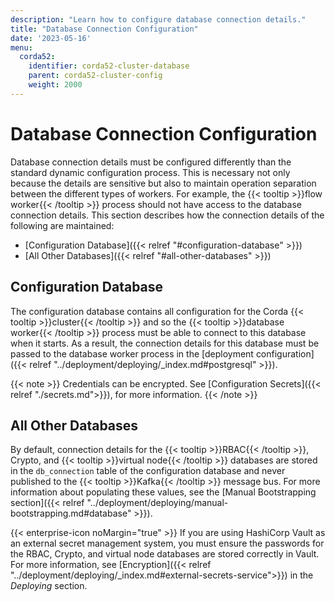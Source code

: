 ```yaml
---
description: "Learn how to configure database connection details."
title: "Database Connection Configuration"
date: '2023-05-16'
menu:
  corda52:
    identifier: corda52-cluster-database
    parent: corda52-cluster-config
    weight: 2000
---
```


# Database Connection Configuration

Database connection details must be configured differently than the standard dynamic configuration process. This is necessary not only because the details are sensitive but also to maintain operation separation between the different types of workers. For example, the {{< tooltip >}}flow worker{{< /tooltip >}} process should not have access to the database connection details. This section describes how the connection details of the following are maintained:

* [Configuration Database]({{< relref "#configuration-database" >}})
* [All Other Databases]({{< relref "#all-other-databases" >}})

## Configuration Database

The configuration database contains all configuration for the Corda {{< tooltip >}}cluster{{< /tooltip >}} and so the {{< tooltip >}}database worker{{< /tooltip >}} process must be able to connect to this database when it starts. As a result, the connection details for this database must be passed to the database worker process in the [deployment configuration]({{< relref "../deployment/deploying/_index.md#postgresql" >}}).

{{< note >}}
Credentials can be encrypted. See [Configuration Secrets]({{< relref "./secrets.md">}}), for more information.
{{< /note >}}

## All Other Databases

By default, connection details for the {{< tooltip >}}RBAC{{< /tooltip >}}, Crypto, and {{< tooltip >}}virtual node{{< /tooltip >}} databases are stored in the `db_connection` table of the configuration database and never published to the {{< tooltip >}}Kafka{{< /tooltip >}} message bus. For more information about populating these values, see the [Manual Bootstrapping section]({{< relref "../deployment/deploying/manual-bootstrapping.md#database" >}}).

{{< enterprise-icon noMargin="true" >}} If you are using HashiCorp Vault as an external secret management system, you must ensure the passwords for the RBAC, Crypto, and virtual node databases are stored correctly in Vault. For more information, see [Encryption]({{< relref "../deployment/deploying/_index.md#external-secrets-service">}}) in the _Deploying_ section.
